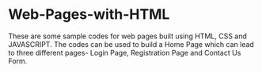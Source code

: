 # Web-Pages-with-HTML
These are some sample codes for web pages built using HTML, CSS and JAVASCRIPT. 
The codes can be used to build a Home Page which can lead to three different pages- Login Page, Registration Page and Contact Us Form.
